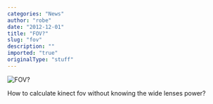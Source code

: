 ```yaml
---
categories: "News"
author: "robe"
date: "2012-12-01"
title: "FOV?"
slug: "fov"
description: ""
imported: "true"
originalType: "stuff"
---
```



![FOV?](wideFOV.png)

How to calculate kinect fov without knowing the wide lenses power?


